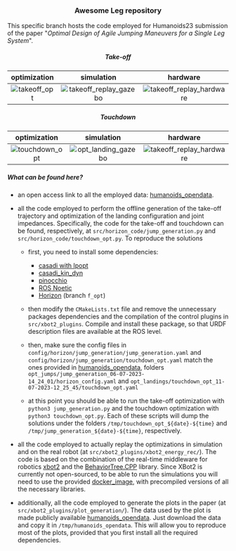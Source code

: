 ### <center>Awesome Leg repository</center> 

This specific branch hosts the code employed for Humanoids23 submission of the paper "_Optimal Design of Agile Jumping Maneuvers for a Single Leg System_".
 

##### <center> Take-off </center>
|optimization|simulation|hardware|   
|:----------------------------------------------------------------------------:|:----------------------------------------------------------------------------------------------------------------:|:----------------------------------------------------------------------------------------------------------------:|
|  ![takeoff_opt](docs/animations/takeoff_opt.gif)| ![takeoff_replay_gazebo](docs/animations/takeoff_replay_gazebo.gif) | ![takeoff_replay_hardware](docs/animations/takeoff_replay_hardware.gif) 	

##### <center> Touchdown </center>

|optimization|simulation|hardware|   
|:----------------------------------------------------------------------------:|:----------------------------------------------------------------------------------------------------------------:|:----------------------------------------------------------------------------------------------------------------:|
|  ![touchdown_opt](docs/animations/touchdown_opt.gif)| ![opt_landing_gazebo](docs/animations/opt_landing_gazebo.gif) | ![takeoff_replay_hardware](docs/animations/takeoff_replay_hardware.gif) 	

##### What can be found here?
- an open access link to all the employed data: [humanoids_opendata](https://drive.google.com/drive/folders/19J7vAJigoIES9niY9HVV40xFMkzh9XZ1).
- all the code employed to perform the offline generation of the take-off trajectory and optimization of the landing configuration and joint impedances. 
Specifically, the code for the take-off and touchdown can be found, respectively, at `src/horizon_code/jump_generation.py` and `src/horizon_code/touchdown_opt.py`. 
To reproduce the solutions
    - first, you need to install some dependencies:  
        - [casadi with Ipopt](https://github.com/casadi/casadi)
        - [casadi_kin_dyn](https://github.com/ADVRHumanoids/casadi_kin_dyn)
        - [pinocchio](https://github.com/stack-of-tasks/pinocchio)
        - [ROS Noetic](http://wiki.ros.org/noetic)
        - [Horizon](https://github.com/ADVRHumanoids/horizon/tree/symbolic_model) (branch `f_opt`)
    - then modify the `CMakeLists.txt` file and remove the unnecessary packages dependencies and the compilation of the control plugins in `src/xbot2_plugins`. Compile and install these package, so that URDF description files are available at the ROS level.
    - then, make sure the config files in `config/horizon/jump_generation/jump_generation.yaml` and `config/horizon/jump_generation/touchdown_opt.yaml` match the ones provided in [humanoids_opendata](https://drive.google.com/drive/folders/19J7vAJigoIES9niY9HVV40xFMkzh9XZ1), folders `opt_jumps/jump_generation_06-07-2023-14_24_01/horizon_config.yaml` and `opt_landings/touchdown_opt_11-07-2023-12_25_45/touchdown_opt.yaml`

    - at this point you should be able to run the take-off optimization with `python3 jump_generation.py` and the touchdown optimization with `python3 touchdown_opt.py`. Each of these scripts will dump the solutions under the folders `/tmp/touchdown_opt_${date}-${time}` and `/tmp/jump_generation_${date}-${time}`, respectively.


- all the code employed to actually replay the optimizations in simulation and on the real robot (at `src/xbot2_plugins/xbot2_energy_rec/`). The code is based on the combination of the real-time middleware for robotics [xbot2](https://advrhumanoids.github.io/xbot2/devel/index.html) and the [BehaviorTree.CPP](https://github.com/BehaviorTree/BehaviorTree.CPP/tree/v3.8) library. Since XBot2 is currently not open-sourced, to be able to run the simulations you will need to use the provided [docker_image](), with precompiled versions of all the necessary libraries.
- additionally, all the code employed to generate the plots in the paper (at `src/xbot2_plugins/plot_generation/`). The data used by the plot is made publicly available [humanoids_opendata](https://drive.google.com/drive/folders/19J7vAJigoIES9niY9HVV40xFMkzh9XZ1). Just download the data and copy it in `/tmp/humanoids_opendata`. This will allow you to reproduce most of the plots, provided that you first install all the required dependencies.